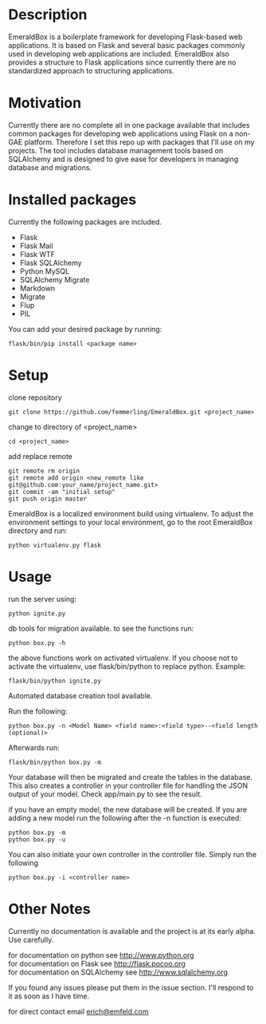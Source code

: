 # Description

EmeraldBox is a boilerplate framework for developing Flask-based web applications. 
It is based on Flask and several basic packages commonly used in developing web applications are included.
EmeraldBox also provides a structure to Flask applications since currently there are no standardized approach to structuring applications.

# Motivation
Currently there are no complete all in one package available that includes common packages for developing web applications using Flask on a non-GAE platform.
Therefore I set this repo up with packages that I'll use on my projects.
The tool includes database management tools based on SQLAlchemy and is designed to give ease for developers in managing database and migrations.

# Installed packages

Currently the following packages are included.
* Flask
* Flask Mail
* Flask WTF
* Flask SQLAlchemy
* Python MySQL
* SQLAlchemy Migrate
* Markdown
* Migrate
* Flup
* PIL

You can add your desired package by running:

    flask/bin/pip install <package name>

# Setup

clone repository

    git clone https://github.com/femmerling/EmeraldBox.git <project_name>

change to directory of <project_name>

    cd <project_name>

add replace remote

    git remote rm origin
    git remote add origin <new_remote like git@github.com:your_name/project_name.git>
    git commit -am "initial setup"
    git push origin master

EmeraldBox is a localized environment build using virtualenv.
To adjust the environment settings to your local environment, go to the root EmeraldBox directory and run:

	python virtualenv.py flask

# Usage

run the server using:
		
	python ignite.py

db tools for migration available. to see the functions run:

	python box.py -h

the above functions work on activated virtualenv. If you choose not to activate the virtualenv, use flask/bin/python to replace python.
Example:

	flask/bin/python ignite.py

Automated database creation tool available.

Run the following:

    python box.py -n <Model Name> <field name>:<field type>--<field length (optional)>

Afterwards run:

    flask/bin/python box.py -m

Your database will then be migrated and create the tables in the database. This also creates a controller in your controller file for handling the JSON output of your model.
Check app/main.py to see the result.

if you have an empty model, the new database will be created. If you are adding a new model run the following after the -n function is executed:

    python box.py -m
    python box.py -u

You can also initiate your own controller in the controller file.
Simply run the following

    python box.py -i <controller name>

# Other Notes

Currently no documentation is available and the project is at its early alpha. Use carefully.

for documentation on python see http://www.python.org <br>
for documentation on Flask see http://flask.pocoo.org <br>
for documentation on SQLAlchemy see http://www.sqlalchemy.org <br>

If you found any issues please put them in the issue section. I'll respond to it as soon as I have time.

for direct contact email erich@emfeld.com


